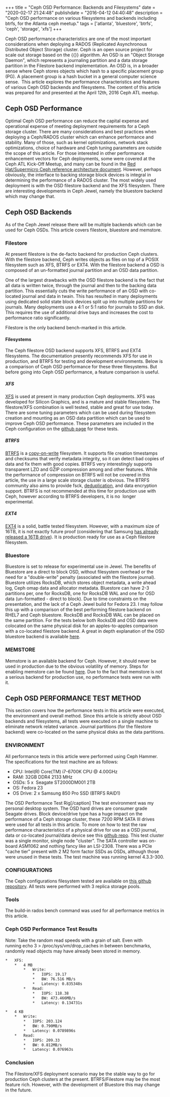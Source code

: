 +++
title = "Ceph OSD Performance: Backends and Filesystems"
date = "2020-02-17 21:24:48"
publishdate = "2016-04-12 04:40:48"
description = "Ceph OSD performance on various filesystems and backends including btrfs, for the Atlanta ceph meetup."
tags = ['atlanta', 'bluestore', 'btrfs', 'ceph', 'storage', 'xfs']
+++

Ceph OSD performance characteristics are one of the most important
considerations when deploying a RADOS (Replicated Asynchronous Distributed
Object Storage) cluster. Ceph is
an open source project for scale out storage based on the
{{<external href="https://ceph.com/wp-content/uploads/2016/08/weil-thesis.pdf" text="CRUSH"/>}} algorithm. An OSD is an
"Object Storage Daemon", which represents a journaling partition and a data
storage partition in the Filestore backend implementation. An OSD is, in a
broader sense where Ceph stores objects which hash to a specific placement group
(PG). A placement group is a hash bucket in a general computer science sense.
 This article explores the performance characteristics and features of various
Ceph OSD backends and filesystems. The content of this article was prepared for
and presented at the April 12th, 2016 Ceph ATL meetup.

## Ceph OSD Performance

Optimal Ceph OSD performance can reduce the capital expense and operational
expense of meeting deployment requirements for a Ceph storage cluster. There are
many considerations and best practices when deploying a Ceph/RADOS cluster which
can enhance performance and stability. Many of those, such as kernel
optimizations, network stack optimizations, choice of hardware and Ceph tuning
parameters are outside the scope of this article. For those interested in other
performance enhancement vectors for Ceph deployments, some were covered at the
Ceph ATL Kick-Off Meetup,
and many can be found in the
[Red Hat/Supermicro Ceph reference architecture document](https://www.redhat.com/en/files/resources/en-rhst-cephstorage-supermicro-INC0270868_v2_0715.pdf). However,
perhaps obviously, the interface to backing storage block devices is integral in
determining the performance of a RADOS cluster. The most widely used deployment
is with the OSD filestore backend and the XFS filesystem. There are interesting
developments in Ceph Jewel, namely the bluestore backend which may change that.

## Ceph OSD Backends

As of the Ceph Jewel release there will be multiple backends which can be used
for Ceph OSDs. This article covers filestore, bluestore and memstore.

### Filestore

At present filestore is the de-facto backend for production Ceph clusters. With
the filestore backend, Ceph writes objects as files on top of a POSIX filesystem
such as XFS, BTRFS or EXT4. With the filestore backend a OSD is composed of an
un-formatted journal partition and an OSD data partition.

One of the largest drawbacks with the OSD filestore backend is the fact that all
data is written twice, through the journal and then to the backing data
partition. This essentially cuts the write performance of an OSD with co-located
journal and data in twain. This has resulted in many deployments using dedicated
solid state block devices split up into multiple partitions for journals. Many
deployments use a 4:1 or 5:1 ratio for journals to SSD an disk. This requires
the use of additional drive bays and increases the cost to performance ratio
significantly.

Filestore is the only backend bench-marked in this article.

#### Filesystems

The Ceph filestore OSD backend supports XFS, BTRFS and EXT4 filesystems. The
documentation presently recommends XFS for use in production, and BTRFS for
testing and development environments. Below is a comparison of Ceph OSD
performance for these three filesystems. But before going into Ceph OSD
performance, a feature comparison is useful.

##### XFS

[XFS](https://en.wikipedia.org/wiki/XFS) is used at present in many production
Ceph deployments. XFS was developed for Silicon Graphics, and is a mature and
stable filesystem. The filestore/XFS combination is well tested, stable and
great for use today. There are some tuning parameters which can be used during
filesystem creation and mounting as an OSD data partition which can be used to
improve Ceph OSD performance. These parameters are included in the Ceph
configuration on the
[github page](https://github.com/bryanapperson/ceph-osd-backends) for these
tests.

##### BTRFS

[BTRFS](https://btrfs.wiki.kernel.org/index.php/Main_Page) is a
[copy-on-write](http://en.wikipedia.org/wiki/Copy-on-write) filesystem. It
supports file creation timestamps and checksums that verify metadata integrity,
so it can detect bad copies of data and fix them with good copies. BTRFS very
interestingly supports transparent LZO and GZIP compression among and other
features. While the performance of compression on BTRFS will not be covered in
this article, the use in a large scale storage cluster is obvious. The BTRFS
community also aims to provide fsck,
[deduplication](https://btrfs.wiki.kernel.org/index.php/Deduplication), and data
encryption support. BTRFS is not recommended at this time for production use
with Ceph, however according to BTRFS developers, it is no  longer experimental.

##### EXT4

[EXT4](https://ext4.wiki.kernel.org/index.php/Main_Page) is a solid, battle
tested filesystem. However, with a maximum size of 16TB, it is not exactly
future proof (considering that Samsung
[has already released a 16TB drive](https://news.samsung.com/global/samsung-now-introducing-worlds-largest-capacity-15-36tb-ssd-for-enterprise-storage-systems)).
It is production ready for use as a Ceph filestore filesystem.

### Bluestore

Bluestore is set to release for experimental use in Jewel. The benefits of Bluestore are a direct to block OSD,
without filesystem overhead or the need for a "double-write" penalty (associated
with the filestore journal). Bluestore utilizes RocksDB, which stores object
metadata, a write ahead log, Ceph omap data and allocator metadata. Bluestore
can have 2-3 partitions per, one for RocksDB, one for RocksDB WAL and one for
OSD data (un-formatted - direct to block). Due to time constraints on the
presentation, and the lack of a Ceph Jewel build for Fedora 23. I may follow
this up with a comparison of the best performing filestore backend on RHEL7 and
Ceph bluestore. RocksDB and RocksDB WAL can be placed on the same partition. For
the tests below both RocksDB and OSD data were colocated on the same physical
disk for an apples-to-apples comparison with a co-located filestore backend. A
great in depth explanation of the OSD bluestore backend is available
[here](http://www.sebastien-han.fr/blog/2016/03/21/ceph-a-new-store-is-coming/).

### MEMSTORE

Memstore is an available backend for Ceph. However, it should never be used in
production due to the obvious volatility of memory. Steps for enabling memstore
can be found
[here](http://www.sebastien-han.fr/blog/2014/04/03/ceph-memstore-backend/). Due
to the fact that memstore is not a serious backend for production use, no
performance tests were run with it.

## Ceph OSD PERFORMANCE TEST METHOD

This section covers how the performance tests in this article were executed, the
environment and overall method. Since this article is strictly about OSD
backends and filesystems, all tests were executed on a single machine to
eliminate network related variance. Journal partitions (for the filestore
backend) were co-located on the same physical disks as the data partitions.

### ENVIRONMENT

All performance tests in this article were performed using Ceph Hammer. The
specifications for the test machine are as follows:

- CPU: Intel(R) Core(TM) i7-6700K CPU @ 4.00GHz
- RAM: 32GB DDR4 2133 MHz
- OSDs: 5 x  Seagate ST2000DM001 2TB
- OS: Fedora 23
- OS Drive: 2 x Samsung 850 Pro SSD (BTRFS RAID1)

The OSD Performance Test Rig\[/caption\] The test environment was my
personal desktop system. The OSD hard drives are consumer grade Seagate drives.
Block device/drive type has a huge impact on the performance of a Ceph storage
cluster, these 7200 RPM SATA III drives were used for all tests in this article.
To more on how to test the raw performance characteristics of a physical drive
for use as a OSD journal, data or co-located journal/data device see this
[github repo](https://github.com/bryanapperson/ceph-disk-test). This test
cluster was a single monitor, single node "cluster". The SATA controller was
on-board ASM1062 and nothing fancy like an LSI-2308. There was a PCIe "cache
tier" present with 2 M2 form factor SSDs as OSDs, although those were unused in
these tests. The test machine was running kernel 4.3.3-300.

### CONFIGURATIONS

The Ceph configurations filesystem tested are available on
[this github repository](https://github.com/bryanapperson/ceph-osd-backends).
All tests were performed with 3 replica storage pools.

### Tools

The build-in rados bench command was used for all performance metrics in this
article.

### Ceph OSD Performance Test Results

Note: Take the random read speeds with a grain of salt. Even with running echo
3 > /proc/sys/vm/drop_caches in between benchmarks, randomly read objects may
have already been stored in memory.

```bash
*   XFS:
    *   4 MB
        *   Write:
            *   IOPS: 19.17
            *   BW: 76.516 MB/s
            *   Latency: 0.835348s
        *   Read:
            *   IOPS: 118.38
            *   BW: 473.466MB/s
            *   Latency: 0.134731s

*   4 KB
    *   Write:
        *   IOPS: 203.124
        *   BW: 0.790MB/s
        *   Latency: 0.0789896s
    *   Read:
        *   IOPS: 209.33
        *   BW: 0.812MB/s
        *   Latency: 0.076963s
```

### Conclusion

The Filestore/XFS deployment scenario may be the stable way to go for production
Ceph clusters at the present. BTRFS/Filestore may be the most feature rich.
However, with the development of Bluestore this may change in the future.
